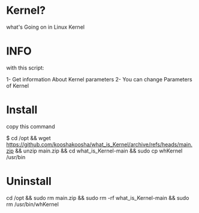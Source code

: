 # Kernel?
what's Going on in Linux Kernel

# INFO

with this script:

1- Get information About Kernel parameters 
2- You can change Parameters of Kernel


# Install 

copy this command 

$ cd /opt && wget https://github.com/kooshakoosha/what_is_Kernel/archive/refs/heads/main.zip && unzip main.zip && cd what_is_Kernel-main && sudo cp whKernel /usr/bin



# Uninstall 

cd /opt && sudo rm main.zip && sudo rm -rf what_is_Kernel-main && sudo rm /usr/bin/whKernel
